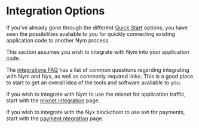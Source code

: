 # Integration Options
If you've already gone through the different [Quick Start](/quickstart/overview.md) options, you have seen the possibilities avaliable to you for quickly connecting existing application code to another Nym process. 

This section assumes you wish to integrate with Nym into your application code. 

The [integrations FAQ](./faq.md) has a list of common questions regarding integrating with Nym and Nyx, as well as commonly required links. This is a good place to start to get an overall idea of the tools and software avaliable to you. 

If you wish to integrate with Nym to use the mixnet for application traffic, start with the [mixnet integration](/integrations/mixnet-integration.md) page. 

If you wish to integrate with the Nyx blockchain to use `NYM` for payments, start with the [payment ntegration](/integrations/payment-integration.md) page. 
